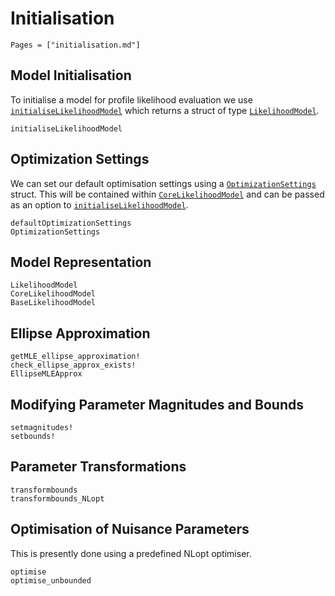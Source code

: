 # Initialisation

```@index
Pages = ["initialisation.md"]
```

## Model Initialisation

To initialise a model for profile likelihood evaluation we use [`initialiseLikelihoodModel`](@ref) which returns a struct of type [`LikelihoodModel`](@ref).

```@docs
initialiseLikelihoodModel
```

## Optimization Settings

We can set our default optimisation settings using a [`OptimizationSettings`](@ref) struct. This will be contained within [`CoreLikelihoodModel`](@ref) and can be passed as an option to [`initialiseLikelihoodModel`](@ref).

```@docs
defaultOptimizationSettings
OptimizationSettings
```

## Model Representation

```@docs
LikelihoodModel
CoreLikelihoodModel
BaseLikelihoodModel
```

## Ellipse Approximation

```@docs
getMLE_ellipse_approximation!
check_ellipse_approx_exists!
EllipseMLEApprox
```

## Modifying Parameter Magnitudes and Bounds

```@docs
setmagnitudes!
setbounds!
```

## Parameter Transformations

```@docs
transformbounds
transformbounds_NLopt
```

## Optimisation of Nuisance Parameters

This is presently done using a predefined NLopt optimiser. 
```@docs
optimise
optimise_unbounded
```